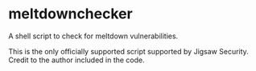 # meltdownchecker
A shell script to check for meltdown vulnerabilities.

This is the only officially supported script supported by Jigsaw Security. Credit to the author included in the code. 

